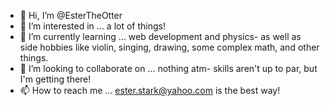 - 👋 Hi, I’m @EsterTheOtter
- 👀 I’m interested in ... a lot of things!
- 🌱 I’m currently learning ... web development and physics- as well as side hobbies like violin, singing, drawing, some complex math, and other things.
- 💞️ I’m looking to collaborate on ... nothing atm- skills aren't up to par, but I'm getting there!
- 📫 How to reach me ... ester.stark@yahoo.com is the best way!

<!---
EsterTheOtter/EsterTheOtter is a ✨ special ✨ repository because its `README.md` (this file) appears on your GitHub profile.
You can click the Preview link to take a look at your changes.
--->

